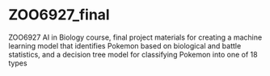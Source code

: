 # ZOO6927_final
ZOO6927 AI in Biology course, final project materials for creating a machine learning model that identifies Pokemon based on biological and battle statistics, and a decision tree model for classifying Pokemon into one of 18 types
